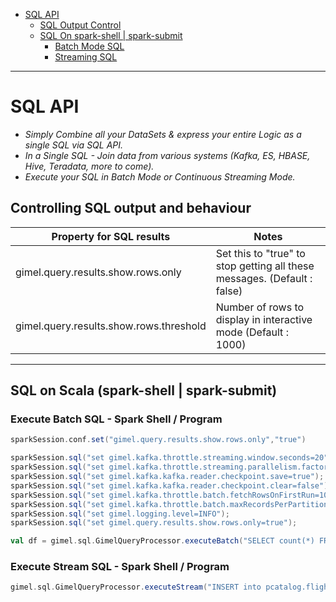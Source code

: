
* [SQL API](#sql-api)
  * [SQL Output Control](#controlling-sql-output-and-behaviour)
  * [SQL On spark-shell | spark-submit](#sql-on-scala-spark-shell--spark-submit)
    * [Batch Mode SQL](#execute-batch-sql-1)
    * [Streaming SQL](#execute-stream-sql-1)


--------------------------------------------------------------------------------------------------------------------

# SQL API

* _Simply Combine all your DataSets & express your entire Logic as a single SQL via SQL API._
* _In a Single SQL - Join data from various systems (Kafka, ES, HBASE, Hive, Teradata, more to come)._
* _Execute your SQL in Batch Mode or Continuous Streaming Mode._


## Controlling SQL output and behaviour

| Property for SQL results | Notes |
|--------------------------|-------|
|gimel.query.results.show.rows.only | Set this to "true" to stop getting all these messages. (Default : false) |
|gimel.query.results.show.rows.threshold | Number of rows to display in interactive mode (Default : 1000) |

------------------------------------------------------------------------------------------------------

## SQL on Scala (spark-shell | spark-submit)

### Execute Batch SQL - Spark Shell / Program

```scala
sparkSession.conf.set("gimel.query.results.show.rows.only","true")

sparkSession.sql("set gimel.kafka.throttle.streaming.window.seconds=20");
sparkSession.sql("set gimel.kafka.throttle.streaming.parallelism.factor=20");
sparkSession.sql("set gimel.kafka.kafka.reader.checkpoint.save=true");
sparkSession.sql("set gimel.kafka.kafka.reader.checkpoint.clear=false");
sparkSession.sql("set gimel.kafka.throttle.batch.fetchRowsOnFirstRun=100");
sparkSession.sql("set gimel.kafka.throttle.batch.maxRecordsPerPartition=50");
sparkSession.sql("set gimel.logging.level=INFO");
sparkSession.sql("set gimel.query.results.show.rows.only=true");

val df = gimel.sql.GimelQueryProcessor.executeBatch("SELECT count(*) FROM pcatalog.flights_kafka",sparkSession);
```

### Execute Stream SQL - Spark Shell / Program

```scala
gimel.sql.GimelQueryProcessor.executeStream("INSERT into pcatalog.flights_elastic SELECT count(*) FROM pcatalog.flights_kafka",sparkSession);
```


